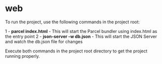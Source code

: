 # web

To run the project, use the following commands in the project root:

1 - **parcel index.html** - This will start the Parcel bundler using index.html as the entry point
2 - **json-server -w db.json** - This will start the JSON Server and watch the db.json file for changes

Execute both commands in the project root directory to get the project running properly.
